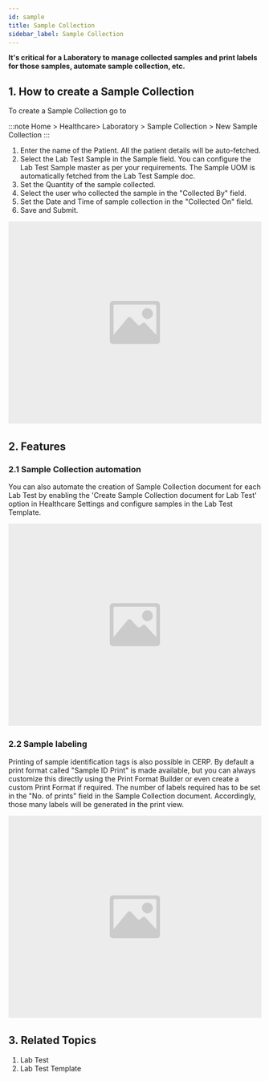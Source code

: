 ```yaml
---
id: sample
title: Sample Collection
sidebar_label: Sample Collection
---
```


**It's critical for a Laboratory to manage collected samples and print labels for those samples, automate sample collection, etc.**

## 1. How to create a Sample Collection

To create a Sample Collection go to

:::note
Home > Healthcare> Laboratory > Sample Collection > New Sample Collection
:::

1. Enter the name of the Patient. All the patient details will be auto-fetched.
1. Select the Lab Test Sample in the Sample field. You can configure the Lab Test Sample master as per your requirements. The Sample UOM is automatically fetched from the Lab Test Sample doc.
1. Set the Quantity of the sample collected.
1. Select the user who collected the sample in the "Collected By" field.
1. Set the Date and Time of sample collection in the "Collected On" field.
1. Save and Submit.

![image](images/image.jpg)

## 2. Features

### 2.1 Sample Collection automation

You can also automate the creation of Sample Collection document for each Lab Test by enabling the 'Create Sample Collection document for Lab Test' option in Healthcare Settings and configure samples in the Lab Test Template.

![image](images/image.jpg)

### 2.2 Sample labeling

Printing of sample identification tags is also possible in CERP. By default a print format called "Sample ID Print" is made available, but you can always customize this directly using the Print Format Builder or even create a custom Print Format if required. The number of labels required has to be set in the "No. of prints" field in the Sample Collection document. Accordingly, those many labels will be generated in the print view.

![image](images/image.jpg)

## 3. Related Topics

1. Lab Test
1. Lab Test Template
